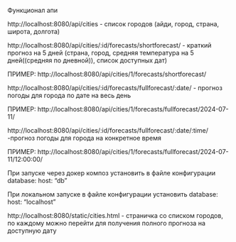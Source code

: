 Функционал апи

http://localhost:8080/api/cities - список городов (айди, город, страна, широта, долгота)

http://localhost:8080/api/cities/:id/forecasts/shortforecast/ - краткий прогноз на 5 дней (страна, город, средняя температура на 5 дней((средняя по дневной)), список доступных дат)

ПРИМЕР: http://localhost:8080/api/cities/1/forecasts/shortforecast/ 


http://localhost:8080/api/cities/:id/forecasts/fullforecast/:date/ - прогноз погоды для города по дате на весь день

ПРИМЕР:  http://localhost:8080/api/cities/1/forecasts/fullforecast/2024-07-11/ 


http://localhost:8080/api/cities/:id/forecasts/fullforecast/:date/:time/ -прогноз погоды для города на конкретное время

ПРИМЕР: http://localhost:8080/api/cities/1/forecasts/fullforecast/2024-07-11/12:00:00/


При запуске через докер композ установить в файле конфигурации database: host: “db”

При локальном запуске в файле конфигурации установить database: host: “localhost”

http://localhost:8080/static/cities.html - страничка со списком городов, по каждому можно перейти для получения полного прогноза на доступную дату


